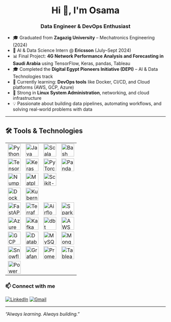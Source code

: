 <h1 align="center">Hi 👋, I'm Osama</h1>
<h3 align="center">Data Engineer & DevOps Enthusiast</h3>

- 🎓 Graduated from **Zagazig University** – Mechatronics Engineering (2024)  
- 🚀 AI & Data Science Intern @ **Ericsson** (July–Sept 2024)  
- 📊 Final Project: **4G Network Performance Analysis and Forecasting in Saudi Arabia** using TensorFlow, Keras, pandas, Tableau  
- 🎓 Completed the **Digital Egypt Pioneers Initiative (DEPI)** – AI & Data Technologies track  
- 🔧 Currently learning: **DevOps tools** like Docker, CI/CD, and Cloud platforms (AWS, GCP, Azure)  
- 🐧 Strong in **Linux System Administration**, networking, and cloud infrastructure  
- 💡 Passionate about building data pipelines, automating workflows, and solving real-world problems with data  

---

<h2>🛠️ Tools & Technologies</h2>

<table align="center">
  <!-- Programming Languages -->
  <tr>
    <td><img src="https://cdn.jsdelivr.net/gh/devicons/devicon/icons/python/python-original.svg" width="40" alt="Python"/></td>
    <td><img src="https://cdn.jsdelivr.net/gh/devicons/devicon/icons/java/java-original.svg" width="40" alt="Java"/></td>
    <td><img src="https://cdn.jsdelivr.net/gh/devicons/devicon/icons/scala/scala-original.svg" width="40" alt="Scala"/></td>
    <td><img src="https://cdn.jsdelivr.net/gh/devicons/devicon/icons/bash/bash-original.svg" width="40" alt="Bash"/></td>
  </tr>

  <!-- Machine Learning -->
  <tr>
    <td><img src="https://cdn.jsdelivr.net/gh/devicons/devicon/icons/tensorflow/tensorflow-original.svg" width="40" alt="TensorFlow"/></td>
    <td><img src="https://cdn.jsdelivr.net/gh/devicons/devicon/icons/keras/keras-original.svg" width="40" alt="Keras"/></td>
    <td><img src="https://cdn.jsdelivr.net/gh/devicons/devicon/icons/pytorch/pytorch-original.svg" width="40" alt="PyTorch"/></td>
    <td><img src="https://cdn.jsdelivr.net/gh/devicons/devicon/icons/pandas/pandas-original.svg" width="40" alt="Pandas"/></td>
  </tr>
  <tr>
    <td><img src="https://cdn.jsdelivr.net/gh/devicons/devicon/icons/numpy/numpy-original.svg" width="40" alt="Numpy"/></td>
    <td><img src="https://cdn.jsdelivr.net/gh/devicons/devicon/icons/matplotlib/matplotlib-original.svg" width="40" alt="Matplotlib"/></td>
    <td><img src="https://raw.githubusercontent.com/scikit-learn/scikit-learn/main/doc/logos/scikit-learn-logo.png" width="40" alt="Scikit-learn"/></td>
  </tr>

  <!-- MLOps -->
  <tr>
    <td><img src="https://cdn.jsdelivr.net/gh/devicons/devicon/icons/docker/docker-original.svg" width="40" alt="Docker"/></td>
    <td><img src="https://cdn.jsdelivr.net/gh/devicons/devicon/icons/kubernetes/kubernetes-plain.svg" width="40" alt="Kubernetes"/></td>
  </tr>
  <tr>
    <td><img src="https://cdn.jsdelivr.net/gh/devicons/devicon/icons/fastapi/fastapi-original.svg" width="40" alt="FastAPI"/></td>
    <td><img src="https://cdn.jsdelivr.net/gh/devicons/devicon/icons/terraform/terraform-original.svg" width="40" alt="Terraform"/></td>
    <td><img src="https://cdn.jsdelivr.net/gh/devicons/devicon/icons/apacheairflow/apacheairflow-original.svg" width="40" alt="Airflow"/></td>
    <td><img src="https://cdn.jsdelivr.net/gh/devicons/devicon/icons/apache-spark/apache-spark-original.svg" width="40" alt="Spark"/></td>
  </tr>

  <!-- Cloud & Data -->
  <tr>
    <td><img src="https://cdn.jsdelivr.net/gh/devicons/devicon/icons/azure/azure-original.svg" width="40" alt="Azure"/></td>
    <td><img src="https://cdn.jsdelivr.net/gh/devicons/devicon/icons/kafka/kafka-original.svg" width="40" alt="Kafka"/></td>
    <td><img src="https://raw.githubusercontent.com/dbt-labs/dbt/main/docs/img/dbt-logo-full.png" width="40" alt="dbt"/></td>
    <td><img src="https://cdn.jsdelivr.net/gh/devicons/devicon/icons/amazonwebservices/amazonwebservices-original.svg" width="40" alt="AWS"/></td>
  </tr>
  <tr>
    <td><img src="https://cdn.jsdelivr.net/gh/devicons/devicon/icons/googlecloud/googlecloud-original.svg" width="40" alt="GCP"/></td>
    <td><img src="https://cdn.jsdelivr.net/gh/devicons/devicon/icons/databricks/databricks-original.svg" width="40" alt="Databricks"/></td>
    <td><img src="https://cdn.jsdelivr.net/gh/devicons/devicon/icons/mysql/mysql-original.svg" width="40" alt="MySQL"/></td>
    <td><img src="https://cdn.jsdelivr.net/gh/devicons/devicon/icons/mongodb/mongodb-original.svg" width="40" alt="MongoDB"/></td>
  </tr>
  <tr>
    <td><img src="https://seeklogo.com/images/S/snowflake-logo-6806B6FE20-seeklogo.com.png" width="40" alt="Snowflake"/></td>
    <td><img src="https://cdn.jsdelivr.net/gh/devicons/devicon/icons/grafana/grafana-original.svg" width="40" alt="Grafana"/></td>
    <td><img src="https://cdn.jsdelivr.net/gh/devicons/devicon/icons/prometheus/prometheus-original.svg" width="40" alt="Prometheus"/></td>
    <td><img src="https://cdn.jsdelivr.net/gh/devicons/devicon/icons/tableau/tableau-original.svg" width="40" alt="Tableau"/></td>
  </tr>
  <tr>
    <td><img src="https://cdn.jsdelivr.net/gh/devicons/devicon/icons/powerbi/powerbi-original.svg" width="40" alt="Power BI"/></td>
  </tr>
</table>





### 📫 Connect with me
[![LinkedIn](https://img.shields.io/badge/LinkedIn-blue?style=for-the-badge&logo=linkedin&logoColor=white)](https://www.linkedin.com/in/osamashalan/)
[![Gmail](https://img.shields.io/badge/Email-D14836?style=for-the-badge&logo=gmail&logoColor=white)](mailto:osamashalan3@gmail.com)

---

_“Always learning. Always building.”_
